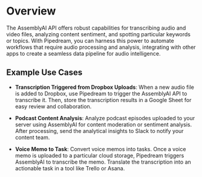 # Overview

The AssemblyAI API offers robust capabilities for transcribing audio and video files, analyzing content sentiment, and spotting particular keywords or topics. With Pipedream, you can harness this power to automate workflows that require audio processing and analysis, integrating with other apps to create a seamless data pipeline for audio intelligence.

## Example Use Cases

- **Transcription Triggered from Dropbox Uploads**: When a new audio file is added to Dropbox, use Pipedream to trigger the AssemblyAI API to transcribe it. Then, store the transcription results in a Google Sheet for easy review and collaboration.

- **Podcast Content Analysis**: Analyze podcast episodes uploaded to your server using AssemblyAI for content moderation or sentiment analysis. After processing, send the analytical insights to Slack to notify your content team.

- **Voice Memo to Task**: Convert voice memos into tasks. Once a voice memo is uploaded to a particular cloud storage, Pipedream triggers AssemblyAI to transcribe the memo. Translate the transcription into an actionable task in a tool like Trello or Asana.

